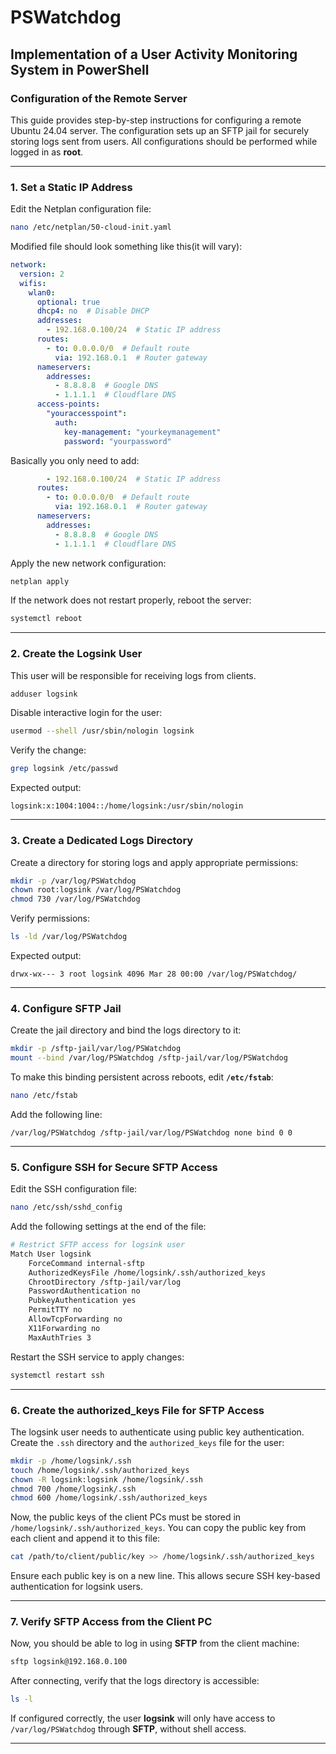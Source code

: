 # PSWatchdog
## Implementation of a User Activity Monitoring System in PowerShell

### **Configuration of the Remote Server**
This guide provides step-by-step instructions for configuring a remote Ubuntu 24.04 server. The configuration sets up an SFTP jail for securely storing logs sent from users. All configurations should be performed while logged in as **root**.

---

### **1. Set a Static IP Address**
Edit the Netplan configuration file:
```bash
nano /etc/netplan/50-cloud-init.yaml
```
Modified file should look something like this(it will vary):
```yaml
network:
  version: 2
  wifis:
    wlan0:
      optional: true
      dhcp4: no  # Disable DHCP
      addresses:
        - 192.168.0.100/24  # Static IP address
      routes:
        - to: 0.0.0.0/0  # Default route
          via: 192.168.0.1  # Router gateway
      nameservers:
        addresses:
          - 8.8.8.8  # Google DNS
          - 1.1.1.1  # Cloudflare DNS
      access-points:
        "youraccesspoint":
          auth:
            key-management: "yourkeymanagement"
            password: "yourpassword"
```
Basically you only need to add:
```yaml
        - 192.168.0.100/24  # Static IP address
      routes:
        - to: 0.0.0.0/0  # Default route
          via: 192.168.0.1  # Router gateway
      nameservers:
        addresses:
          - 8.8.8.8  # Google DNS
          - 1.1.1.1  # Cloudflare DNS
```
Apply the new network configuration:
```bash
netplan apply
```
If the network does not restart properly, reboot the server:
```bash
systemctl reboot
```

---

### **2. Create the Logsink User**
This user will be responsible for receiving logs from clients.
```bash
adduser logsink  
```
Disable interactive login for the user:
```bash
usermod --shell /usr/sbin/nologin logsink
```
Verify the change:
```bash
grep logsink /etc/passwd
```
Expected output:
```
logsink:x:1004:1004::/home/logsink:/usr/sbin/nologin
```

---

### **3. Create a Dedicated Logs Directory**
Create a directory for storing logs and apply appropriate permissions:
```bash
mkdir -p /var/log/PSWatchdog  
chown root:logsink /var/log/PSWatchdog  
chmod 730 /var/log/PSWatchdog
```
Verify permissions:
```bash
ls -ld /var/log/PSWatchdog
```
Expected output:
```
drwx-wx--- 3 root logsink 4096 Mar 28 00:00 /var/log/PSWatchdog/
```

---

### **4. Configure SFTP Jail**
Create the jail directory and bind the logs directory to it:
```bash
mkdir -p /sftp-jail/var/log/PSWatchdog  
mount --bind /var/log/PSWatchdog /sftp-jail/var/log/PSWatchdog  
```
To make this binding persistent across reboots, edit **`/etc/fstab`**:
```bash
nano /etc/fstab  
```
Add the following line:
```
/var/log/PSWatchdog /sftp-jail/var/log/PSWatchdog none bind 0 0
```

---

### **5. Configure SSH for Secure SFTP Access**
Edit the SSH configuration file:
```bash
nano /etc/ssh/sshd_config  
```
Add the following settings at the end of the file:
```bash
# Restrict SFTP access for logsink user
Match User logsink  
    ForceCommand internal-sftp  
    AuthorizedKeysFile /home/logsink/.ssh/authorized_keys  
    ChrootDirectory /sftp-jail/var/log  
    PasswordAuthentication no  
    PubkeyAuthentication yes  
    PermitTTY no  
    AllowTcpForwarding no  
    X11Forwarding no  
    MaxAuthTries 3  
```
Restart the SSH service to apply changes:
```bash
systemctl restart ssh
```

---

### **6. Create the authorized_keys File for SFTP Access**
The logsink user needs to authenticate using public key authentication. Create the `.ssh` directory and the `authorized_keys` file for the user:
```bash
mkdir -p /home/logsink/.ssh
touch /home/logsink/.ssh/authorized_keys
chown -R logsink:logsink /home/logsink/.ssh
chmod 700 /home/logsink/.ssh
chmod 600 /home/logsink/.ssh/authorized_keys
```
Now, the public keys of the client PCs must be stored in `/home/logsink/.ssh/authorized_keys`. You can copy the public key from each client and append it to this file:
```bash
cat /path/to/client/public/key >> /home/logsink/.ssh/authorized_keys
```
Ensure each public key is on a new line. This allows secure SSH key-based authentication for logsink users.

---

### **7. Verify SFTP Access from the Client PC**
Now, you should be able to log in using **SFTP** from the client machine:
```bash
sftp logsink@192.168.0.100
```
After connecting, verify that the logs directory is accessible:
```bash
ls -l
```
If configured correctly, the user **logsink** will only have access to `/var/log/PSWatchdog` through **SFTP**, without shell access.

---

